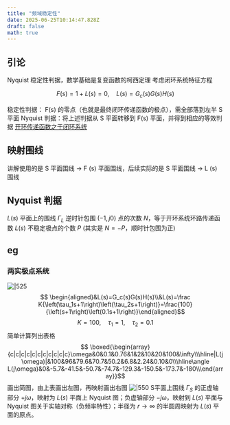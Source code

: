 ```yaml
---
title: "频域稳定性"
date: 2025-06-25T10:14:47.828Z
draft: false
math: true
---
```


## 引论

Nyquist 稳定性判据，数学基础是复变函数的柯西定理 考虑闭环系统特征方程

$$
F(s){=}1{+}L(s){=}0,\quad L(s){=}G_c(s)G(s)H(s)  
$$

  

稳定性判据： F(s) 的零点（也就是最终闭环传递函数的极点），需全部落到左半 S 平面 Nyquist 判据：将上述判据从 S 平面转移到 F(s) 平面，并得到相应的等效判据 [开环传递函数之于闭环系统](https://www.zhihu.com/question/21879691)

## 映射围线

讲解使用的是 S 平面围线 → F (s) 平面围线，后续实际的是 S 平面围线 → L (s) 围线

## Nyquist 判据

$L(s)$ 平面上的围线 $\Gamma_{L}$ 逆时针包围 $(-1,j0)$ 点的次数 $N$，等于开环系统环路传递函数 $L(s)$ 不稳定极点的个数 $P$ (其实是 $N=-P$，顺时针包围为正)  

## eg  
### 两实极点系统  
![|525](https://huarenjianimg.oss-cn-nanjing.aliyuncs.com/image/20250625115049838.png)
$$ \begin{aligned}&L(s)=G_c(s)G(s)H(s)\\&L(s)=\frac K{\left(\tau_1s+1\right)\left(\tau_2s+1\right)}=\frac{100}{\left(s+1\right)\left(0.1s+1\right)}\end{aligned}$$
$$ K{=}100,\quad\tau_1{=}1,\quad\tau_2{=}0.1$$
简单计算列出表格  
$$ \boxed{\begin{array}{c|c|c|c|c|c|c|c|c|c|c}\omega&0&0.1&0.76&1&2&10&20&100&\infty\\\hline|L(j\omega)|&100&96&79.6&70.7&50.2&6.8&2.24&0.10&0\\\hline\angle L(j\omega)&0&-5.7&-41.5&-50.7&-74.7&-129.3&-150.5&-173.7&-180\\\end{array}}$$
画出简图，由上表画出左图，再映射画出右图
![|550](https://huarenjianimg.oss-cn-nanjing.aliyuncs.com/image/20250625115644098.png)
S平面上围线 $\Gamma_{S}$ 的正虚轴部分 $+j\omega$，映射为 $L(s)$ 平面上 Nyquist 图；负虚轴部分 $-j\omega$，映射到 $L(s)$ 平面与 Nyquist 图关于实轴对称（负频率特性）；半径为 $r \to \infty$ 的半圆周映射为 $L(s)$ 平面的原点。